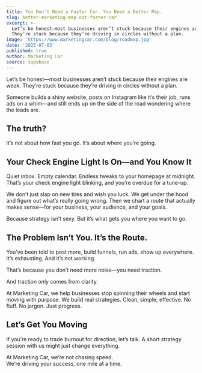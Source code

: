 ```yaml
---
title: You Don’t Need a Faster Car. You Need a Better Map.
slug: better-marketing-map-not-faster-car
excerpt: >-
  Let’s be honest—most businesses aren’t stuck because their engines are weak.
  They’re stuck because they’re driving in circles without a plan.
image: 'https://www.marketingcar.com/blog/roadmap.jpg'
date: '2025-07-03'
published: true
author: Marketing Car
source: supabase
---
```

Let’s be honest—most businesses aren’t stuck because their engines are weak. They’re stuck because they’re driving in circles without a plan.

Someone builds a shiny website, posts on Instagram like it’s their job, runs ads on a whim—and still ends up on the side of the road wondering where the leads are.

## The truth?

It’s not about how fast you go. It’s about where you’re going.

## Your Check Engine Light Is On—and You Know It

Quiet inbox. Empty calendar. Endless tweaks to your homepage at midnight. That’s your check engine light blinking, and you’re overdue for a tune-up.

We don’t just slap on new tires and wish you luck. We get under the hood and figure out what’s really going wrong. Then we chart a route that actually makes sense—for your business, your audience, and your goals.

Because strategy isn’t sexy. But it’s what gets you where you want to go.

## The Problem Isn’t You. It’s the Route.

You’ve been told to post more, build funnels, run ads, show up everywhere. It’s exhausting. And it’s not working.

That’s because you don’t need more noise—you need traction.

And traction only comes from clarity.

At Marketing Car, we help businesses stop spinning their wheels and start moving with purpose. We build real strategies. Clean, simple, effective. No fluff. No jargon. Just progress.

## Let’s Get You Moving

If you’re ready to trade burnout for direction, let’s talk. A short strategy session with us might just change everything.

At Marketing Car, we’re not chasing speed.  
We’re driving your success, one mile at a time.
